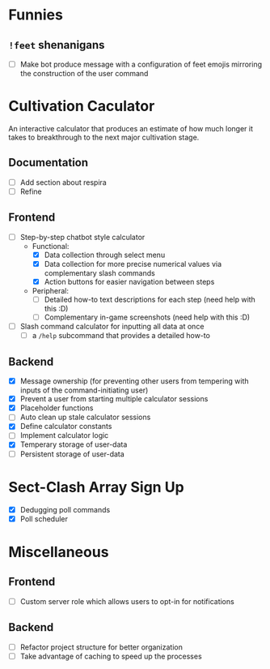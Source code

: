 # Funnies

## `!feet` shenanigans
- [ ] Make bot produce message with a configuration of feet emojis mirroring the construction of the user command

# Cultivation Caculator
An interactive calculator that produces an estimate of how much longer it takes to breakthrough to the next major cultivation stage.

## Documentation
- [ ] Add section about respira
- [ ] Refine

## Frontend
- [ ] Step-by-step chatbot style calculator
    - Functional:
        - [x] Data collection through select menu
        - [x] Data collection for more precise numerical values via complementary slash commands
        - [x] Action buttons for easier navigation between steps
    - Peripheral:
        - [ ] Detailed how-to text descriptions for each step (need help with this :D)
        - [ ] Complementary in-game screenshots (need help with this :D)
- [ ] Slash command calculator for inputting all data at once
    - [ ] a `/help` subcommand that provides a detailed how-to

## Backend
- [x] Message ownership (for preventing other users from tempering with inputs of the command-initiating user)
- [x] Prevent a user from starting multiple calculator sessions
- [x] Placeholder functions
- [ ] Auto clean up stale calculator sessions
- [x] Define calculator constants
- [ ] Implement calculator logic
- [x] Temperary storage of user-data
- [ ] Persistent storage of user-data

# Sect-Clash Array Sign Up
- [x] Dedugging poll commands
- [x] Poll scheduler

# Miscellaneous

## Frontend
- [ ] Custom server role which allows users to opt-in for notifications

## Backend
- [ ] Refactor project structure for better organization
- [ ] Take advantage of caching to speed up the processes
